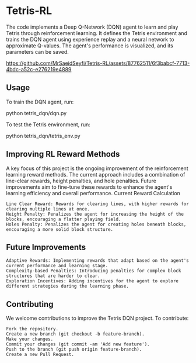 # Tetris-RL
The code implements a Deep Q-Network (DQN) agent to learn and play Tetris through reinforcement learning. It defines the Tetris environment and trains the DQN agent using experience replay and a neural network to approximate Q-values. The agent's performance is visualized, and its parameters can be saved.


 

https://github.com/MrSaeidSeyfi/Tetris-RL/assets/87762511/6f3babcf-7713-4bdc-a52c-e276219e4889




## Usage

To train the DQN agent, run:

python tetris_dqn/dqn.py

To test the Tetris environment, run:

python tetris_dqn/tetris_env.py

## Improving RL Reward Methods

A key focus of this project is the ongoing improvement of the reinforcement learning reward methods. The current approach includes a combination of line-clear rewards, height penalties, and hole penalties. Future improvements aim to fine-tune these rewards to enhance the agent's learning efficiency and overall performance.
Current Reward Calculation

    Line Clear Reward: Rewards for clearing lines, with higher rewards for clearing multiple lines at once.
    Height Penalty: Penalizes the agent for increasing the height of the blocks, encouraging a flatter playing field.
    Holes Penalty: Penalizes the agent for creating holes beneath blocks, encouraging a more solid block structure.

## Future Improvements

    Adaptive Rewards: Implementing rewards that adapt based on the agent's current performance and learning stage.
    Complexity-based Penalties: Introducing penalties for complex block structures that are harder to clear.
    Exploration Incentives: Adding incentives for the agent to explore different strategies during the learning phase.

## Contributing

We welcome contributions to improve the Tetris DQN project. To contribute:

    Fork the repository.
    Create a new branch (git checkout -b feature-branch).
    Make your changes.
    Commit your changes (git commit -am 'Add new feature').
    Push to the branch (git push origin feature-branch).
    Create a new Pull Request.
